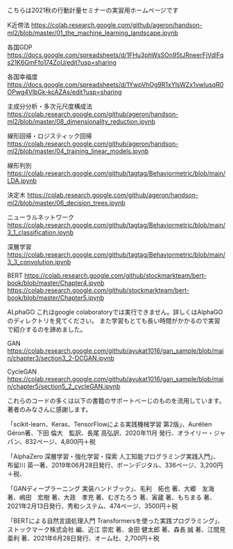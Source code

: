 こちらは2021秋の行動計量セミナーの実習用ホームページです

K近傍法
https://colab.research.google.com/github/ageron/handson-ml2/blob/master/01_the_machine_learning_landscape.ipynb

各国GDP
https://docs.google.com/spreadsheets/d/1FHu3phWsSOn95tJRneerFjVdlFqs21K6GmFfo174ZoU/edit?usp=sharing

各国幸福度
https://docs.google.com/spreadsheets/d/1YwpVhOg9R1xYlsWZx1vwlusqR0OPwg4VlbGk-kcAZAs/edit?usp=sharing

主成分分析・多次元尺度構成法
https://colab.research.google.com/github/ageron/handson-ml2/blob/master/08_dimensionality_reduction.ipynb

線形回帰・ロジスティック回帰
https://colab.research.google.com/github/ageron/handson-ml2/blob/master/04_training_linear_models.ipynb

線形判別
https://colab.research.google.com/github/tagtag/Behaviormetric/blob/main/LDA.ipynb

決定木
https://colab.research.google.com/github/ageron/handson-ml2/blob/master/06_decision_trees.ipynb

ニューラルネットワーク
https://colab.research.google.com/github/tagtag/Behaviormetric/blob/main/3_1_classification.ipynb

深層学習
https://colab.research.google.com/github/tagtag/Behaviormetric/blob/main/3_3_convolution.ipynb

BERT
https://colab.research.google.com/github/stockmarkteam/bert-book/blob/master/Chapter4.ipynb
https://colab.research.google.com/github/stockmarkteam/bert-book/blob/master/Chapter5.ipynb

ALphaGO
これはgoogle colaboratoryでは実行できません。詳しくはAlphaGOのディレクトリを見てください。
また学習もとても長い時間がかかるので実習で紹介するのを諦めました。

GAN
https://colab.research.google.com/github/ayukat1016/gan_sample/blob/main/chapter3/section3_2-DCGAN.ipynb

CycleGAN
https://colab.research.google.com/github/ayukat1016/gan_sample/blob/main/chapter5/section5_2_cycleGAN.ipynb

これらのコードの多くは以下の書籍のサポートべーじのものを流用しています。著者のみなさんに感謝します。

「scikit-learn、Keras、TensorFlowによる実践機械学習 第2版」、Aurélien Géron著、下田 倫大　監訳、長尾 高弘訳、2020年11月 発行、オライリー・ジャパン、832ページ、4,800円＋税

「AlphaZero 深層学習・強化学習・探索 人工知能プログラミング実践入門」、 布留川 英一著、2019年06月28日発行、ボーンデジタル、336ページ、3,200円＋税、

「GANディープラーニング 実装ハンドブック」、毛利　拓也 著、大郷　友海 著、嶋田　宏樹 著、大政　孝充 著、むぎたろう 著、寅蔵 著、もちまる 著、2021年2月13日発行、秀和システム、474ページ、3500円＋税

「BERTによる自然言語処理入門 Transformersを使った実践プログラミング」、ストックマーク株式会社 編、近江 崇宏 著、金田 健太郎 著、森長 誠 著、江間見 亜利 著、2021年6月28日発行、オーム社、2,700円＋税

